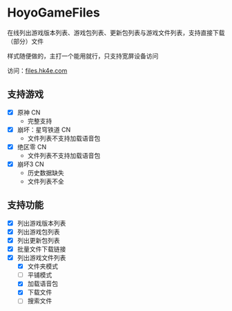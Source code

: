 # HoyoGameFiles

在线列出游戏版本列表、游戏包列表、更新包列表与游戏文件列表，支持直接下载（部分）文件

样式随便做的，主打一个能用就行，只支持宽屏设备访问

访问：[files.hk4e.com](https://files.hk4e.com/)

## 支持游戏

- [x] 原神 CN
  - 完整支持
- [x] 崩坏：星穹铁道 CN
  - 文件列表不支持加载语音包
- [x] 绝区零 CN
  - 文件列表不支持加载语音包
- [x] 崩坏3 CN
  - 历史数据缺失
  - 文件列表不全

## 支持功能

- [x] 列出游戏版本列表
- [x] 列出游戏包列表
- [x] 列出更新包列表
- [x] 批量文件下载链接
- [x] 列出游戏文件列表
  - [x] 文件夹模式
  - [ ] 平铺模式
  - [x] 加载语音包
  - [x] 下载文件
  - [ ] 搜索文件
